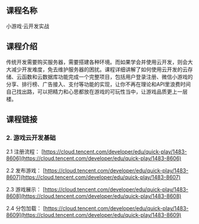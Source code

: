 ## 课程名称
小游戏·云开发实战

## 课程介绍
传统开发需要购买服务器，需要搭建各种环境。而如果学会并使用云开发，则会大大减少开发难度，免去维护服务器的困扰。课程详细讲解了如何使用云开发的云存储、云函数和云数据库功能完成一个完整项目，包括用户登录注册、微信小游戏的分享、排行榜、广告接入、支付等功能的实现，让你不再在理论和API里浪费时间自己找出路，可以把精力和心思都放在游戏的可玩性当中，让游戏品质更上一层楼。

## 课程链接

### 2. 游戏云开发基础

2.1 注册流程：
[https://cloud.tencent.com/developer/edu/quick-play/1483-8606](https://cloud.tencent.com/developer/edu/quick-play/1483-8606)

2.2 发布游戏：
[https://cloud.tencent.com/developer/edu/quick-play/1483-8607](https://cloud.tencent.com/developer/edu/quick-play/1483-8607)

2.3 游戏展示：
[https://cloud.tencent.com/developer/edu/quick-play/1483-8608](https://cloud.tencent.com/developer/edu/quick-play/1483-8608)

2.4 分包加载：
[https://cloud.tencent.com/developer/edu/quick-play/1483-8609](https://cloud.tencent.com/developer/edu/quick-play/1483-8609)










